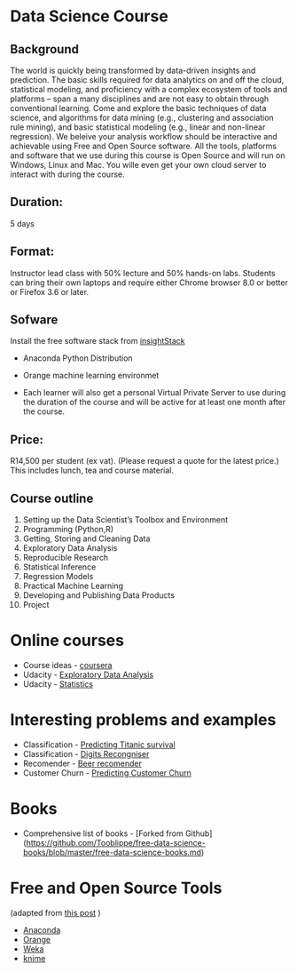 # Data Science Course


## Background
The world is quickly being transformed by data-driven insights and prediction. The basic skills required for data analytics on and off the cloud,  statistical modeling, and proficiency with a complex ecosystem of tools and platforms – span a many disciplines and are not easy to obtain through conventional learning. Come and explore the basic techniques of data science, and algorithms for data mining (e.g., clustering and association rule mining), and basic statistical modeling (e.g., linear and non-linear regression). We beleive your analysis workflow should be interactive and achievable using Free and Open Source software. All the tools, platforms and software that we use during this course is Open Source and will run on Windows, Linux and Mac. You wille even get your own cloud server to interact with during the course. 

## Duration:  
5 days

## Format:
Instructor lead class with 50% lecture and 50% hands-on labs. Students can bring their own laptops and require either Chrome browser 8.0 or better or Firefox 3.6 or later.


## Sofware
Install the free software stack from [insightStack](www.insightstack.co.za/downloads)

* Anaconda Python Distribution
 
* Orange machine learning environmet

* Each learner will also get a personal Virtual Private Server to use during the duration of the course and will be active for at least one month after the course.


## Price:
R14,500 per student (ex vat). (Please request a quote for the latest price.) This includes lunch, tea and course material.

## Course outline

1. Setting up the Data Scientist’s Toolbox and Environment
2. Programming (Python,R)
5. Getting, Storing and Cleaning Data
4. Exploratory Data Analysis
5. Reproducible Research
6. Statistical Inference
7. Regression Models
8. Practical Machine Learning
9. Developing and Publishing Data Products
10. Project

# Online courses

* Course ideas -  [coursera](http://www.coursera.org)
* Udacity - [Exploratory Data Analysis](https://www.udacity.com/course/ud651)
* Udacity - [Statistics](https://www.udacity.com/course/st095)

# Interesting problems and examples 
* Classification - [Predicting Titanic survival](https://www.kaggle.com/c/titanic-gettingStarted)
* Classification - [Digits Recongniser](https://www.kaggle.com/c/digit-recognizer)
* Recomender -     [Beer recomender ](http://nbviewer.ipython.org/gist/anonymous/20a18d52c539b87de2af)
* Customer Churn - [Predicting Customer Churn](http://blog.yhathq.com/posts/predicting-customer-churn-with-sklearn.html)


# Books
* Comprehensive list of books - [Forked from Github] (https://github.com/Tooblippe/free-data-science-books/blob/master/free-data-science-books.md)


# Free and Open Source Tools 
(adapted from [this post](http://www.junauza.com/2010/11/free-data-mining-software.html) )
* [Anaconda]()
* [Orange](http://orange.biolab.si/)
* [Weka](http://www.cs.waikato.ac.nz/ml/weka/index.html)
* [knime](http://www.knime.org/)
